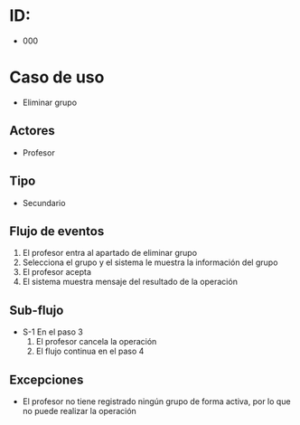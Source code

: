 # ID: 
- 000
# Caso de uso        

 * Eliminar grupo

## Actores

  - Profesor

## Tipo
- Secundario

## Flujo de eventos
1. El profesor entra al apartado de eliminar grupo
2. Selecciona el grupo y el sistema le muestra la información del grupo
3. El profesor acepta
4. El sistema muestra mensaje del resultado de la operación

## Sub-flujo
* S-1 En el paso 3
    1. El profesor cancela la operación
    2. El flujo continua en el paso 4

## Excepciones
- El profesor no tiene registrado ningún grupo de forma activa, por lo que no puede realizar la operación
